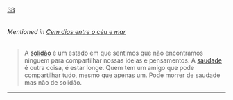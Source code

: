 [38](https://github.com/guilhermeprokisch/guilherme/issues/38) 
###### 

 


###### Mentioned in [Cem dias entre o céu e mar](Cem-dias-entre-o-céu-e-mar)  
 > A [solidão](solidão) é um estado em que sentimos que não encontramos ninguem para compartilhar nossas ideias e pensamentos. A [saudade](saudade) é outra coisa, é estar longe. Quem tem um amigo que pode compartilhar tudo, mesmo que apenas um. Pode morrer de saudade mas não de solidão.

-------------------------------------------------------------------------------

